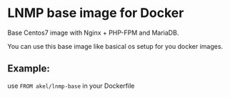 # LNMP base image for Docker

Base Centos7 image with Nginx + PHP-FPM and MariaDB.

You can use this base image like basical os setup for you docker images.

## Example:
use ``` FROM akel/lnmp-base ``` in your Dockerfile

